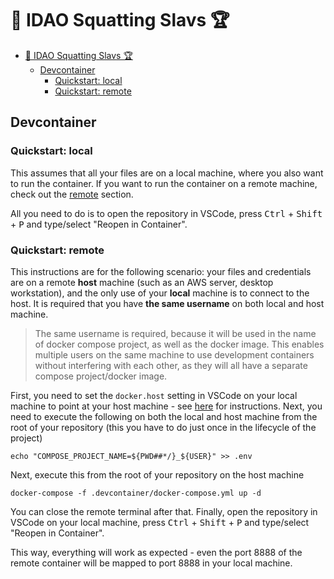 # 🥇 IDAO Squatting Slavs 🏆

- [🥇 IDAO Squatting Slavs 🏆](#-idao-squatting-slavs-)
  - [Devcontainer](#devcontainer)
    - [Quickstart: local](#quickstart-local)
    - [Quickstart: remote](#quickstart-remote)


## Devcontainer

### Quickstart: local

This assumes that all your files are on a local machine, where you also want to run the container. If you want to run the container on a remote machine, check out the [remote](#quickstart-remote) section.

All you need to do is to open the repository in VSCode, press <kbd>Ctrl</kbd> + <kbd>Shift</kbd> + <kbd>P</kbd> and type/select "Reopen in Container".

### Quickstart: remote

This instructions are for the following scenario: your files and credentials are on a remote **host** machine (such as an AWS server, desktop workstation), and the only use of your **local** machine is to connect to the host. It is required that you have **the same username** on both local and host machine.

> The same username is required, because it will be used in the name of docker compose project, as well as the docker image. This enables multiple users on the same machine to use development containers without interfering with each other, as they will all have a separate compose project/docker image.

First, you need to set the `docker.host` setting in VSCode on your local machine to point at your host machine - see [here](https://code.visualstudio.com/docs/remote/containers-advanced#_a-basic-remote-example) for instructions. Next, you need to execute the following on both the local and host machine from the root of your repository (this you have to do just once in the lifecycle of the project)

```
echo "COMPOSE_PROJECT_NAME=${PWD##*/}_${USER}" >> .env 
```

Next, execute this from the root of your repository on the host machine

``` 
docker-compose -f .devcontainer/docker-compose.yml up -d
```

You can close the remote terminal after that. Finally, open the repository in VSCode on your local machine, press <kbd>Ctrl</kbd> + <kbd>Shift</kbd> + <kbd>P</kbd> and type/select "Reopen in Container".

This way, everything will work as expected - even the port 8888 of the remote container will be mapped to port 8888 in your local machine.

